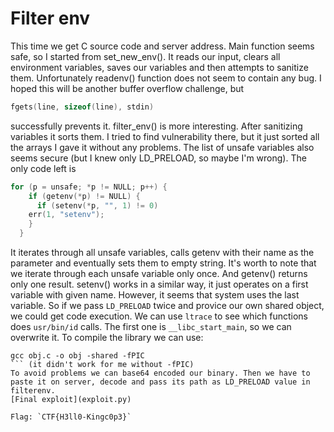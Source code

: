 # Filter env

This time we get C source code and server address. Main function seems safe, so I started from set_new_env().
It reads our input, clears all environment variables, saves our variables and then attempts to sanitize them.
Unfortunately readenv() function does not seem to contain any bug. I hoped this will be another buffer overflow challenge, but 
```c
fgets(line, sizeof(line), stdin)
```
successfully prevents it. filter_env() is more interesting. After sanitizing variables it sorts them. I tried to find vulnerability there, but it just sorted all the arrays I gave it without any problems.
The list of unsafe variables also seems secure (but I knew only LD_PRELOAD, so maybe I'm wrong). The only code left is
```c
for (p = unsafe; *p != NULL; p++) {
    if (getenv(*p) != NULL) {
      if (setenv(*p, "", 1) != 0)
	err(1, "setenv");
    }
  }
```
It iterates through all unsafe variables, calls getenv with their name as the parameter and eventually sets them to empty string.
It's worth to note that we iterate through each unsafe variable only once. And getenv() returns only one result. setenv() works in a similar way, it just operates on a first variable with given name.
However, it seems that system uses the last variable. So if we pass `LD_PRELOAD` twice and provice our own shared object, we could get code execution.
We can use `ltrace` to see which functions does `usr/bin/id` calls.
The first one is `__libc_start_main`, so we can overwrite it.
To compile the library we can use:
```
gcc obj.c -o obj -shared -fPIC
``` (it didn't work for me without -fPIC)
To avoid problems we can base64 encoded our binary. Then we have to paste it on server, decode and pass its path as LD_PRELOAD value in filterenv.
[Final exploit](exploit.py)

Flag: `CTF{H3ll0-Kingc0p3}`